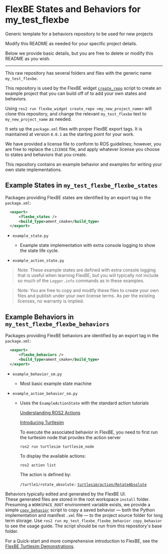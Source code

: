 # FlexBE States and Behaviors for my_test_flexbe

Generic template for a behaviors repository to be used for new projects

Modify this README as needed for your specific project details.

Below we provide basic details, but you are free to delete or modify this README as you wish.

----

This raw repository has several folders and files with the generic name `my_test_flexbe`.


This repository is used by the FlexBE widget 
[`create_repo`](https://github.com/FlexBE/flexbe_behavior_engine/blob/ros2-devel/flexbe_widget/bin/create_repo) 
script to create an example project that you can build off of to add your own states and behaviors.  

Using `ros2 run flexbe_widget create_repo <my_new_project_name>` will clone this repository, 
and change the relevant `my_test_flexbe` text to `my_new_project_name` as needed.

It sets up the `package.xml` files with proper FlexBE export tags.
It is maintained at version `0.0.1` as the starting point for your work.

We have provided a license file to conform to ROS guidelines; however, you are free to replace the 
`LICENSE` file, and apply whatever license you choose to states and behaviors that you create.

This repository contains an example behavior and examples for writing your own state implementations.

## Example States in `my_test_flexbe_flexbe_states`

Packages providing FlexBE states are identified by an export tag in the `package.xml`:

```xml
  <export>
      <flexbe_states />
      <build_type>ament_cmake</build_type>
  </export>
```

* `example_state.py `
  * Example state implementation with extra console logging to show the state life cycle.

* `example_action_state.py`

> Note: These example states are defined with extra console logging that is useful when learning FlexBE, 
> but you will typically not include so much of the `Logger.info` commands as in these examples.

> Note: You are free to copy and modify these files to create your own files and publish under your own license terms.
> As per the existing licenses, no warranty is implied.

## Example Behaviors in `my_test_flexbe_flexbe_behaviors`

Packages providing FlexBE behaviors are identified by an export tag in the `package.xml`:

```xml
  <export>
      <flexbe_behaviors />
      <build_type>ament_cmake</build_type>
  </export>
```

  * `example_behavior_sm.py`
    * Most basic example state machine

  * `example_action_behavior_sm.py` 
    * Uses the `ExampleActionState` with the standard action tutorials 

        [Understanding ROS2 Actions](https://docs.ros.org/en/iron/Tutorials/Beginner-CLI-Tools/Understanding-ROS2-Actions/Understanding-ROS2-Actions.html)

        [Introducing Turtlesim](https://docs.ros.org/en/iron/Tutorials/Beginner-CLI-Tools/Introducing-Turtlesim/Introducing-Turtlesim.html)
        
        To execute the associated behavior in FlexBE, you need to first run the turtlesim node that provdes the action server

        `ros2 run turtlesim turtlesim_node`
        
        To display the available actions:

        `ros2 action list`
        
        The action is defined by:

        `/turtle1/rotate_absolute:` [`turtlesim/action/RotateAbsolute`](https://docs.ros2.org/latest/api/turtlesim/action/RotateAbsolute.html)

Behaviors typically edited and generated by the FlexBE UI.  
These generated files are stored in the root workspace `install` folder.
Presuming a `WORKSPACE_ROOT` environment variable exists, we provide a simple 
[`copy_behavior`](my_test_flexbe_flexbe_behaviors/bin/copy_behavior) script to copy a saved behavior 
&mdash; both the Python implementation and manifest `.xml` file &mdash; 
to the project source folder for long term storage.
Use `ros2 run my_test_flexbe_flexbe_behavior copy_behavior` to see the usage guide. 
The script should be run from this repository's base folder.

For a Quick-start and more comprehensive introduction to FlexBE, 
see the [FlexBE Turtlesim Demonstrations](https://github.com/FlexBE/flexbe_turtlesim_demo).

